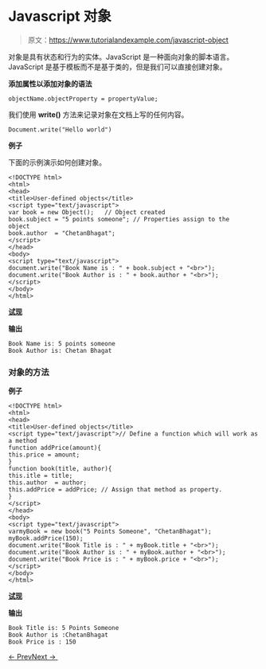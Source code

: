 # Javascript 对象

> 原文：<https://www.tutorialandexample.com/javascript-object>

对象是具有状态和行为的实体。JavaScript 是一种面向对象的脚本语言。JavaScript 是基于模板而不是基于类的，但是我们可以直接创建对象。

**添加属性以添加对象的语法**

```
objectName.objectProperty = propertyValue;
```

我们使用 **write()** 方法来记录对象在文档上写的任何内容。

```
Document.write("Hello world")
```

**例子**

下面的示例演示如何创建对象。

```
<!DOCTYPE html>  
<html>  
<head>  
<title>User-defined objects</title>  
<script type="text/javascript">  
var book = new Object();   // Object created  
book.subject = "5 points someone"; // Properties assign to the object  
book.author  = "ChetanBhagat";  
</script>  
</head>  
<body>  
<script type="text/javascript">  
document.write("Book Name is : " + book.subject + "<br>");  
document.write("Book Author is : " + book.author + "<br>");  
</script>  
</body>  
</html>
```

**[试现](https://editor.tutorialandexample.com/web/test.jsp?filename=javascriptobject1)**

**输出**

```
Book Name is: 5 points someone
Book Author is: Chetan Bhagat

```

### 对象的方法

**例子**

```
<!DOCTYPE html>  
<html>  
<head>  
<title>User-defined objects</title>  
<script type="text/javascript">// Define a function which will work as a method  
function addPrice(amount){  
this.price = amount;   
}  
function book(title, author){  
this.itle = title;  
this.author  = author;  
this.addPrice = addPrice; // Assign that method as property.  
}  
</script>  
</head>  
<body>  
<script type="text/javascript">  
varmyBook = new book("5 Points Someone", "ChetanBhagat");  
myBook.addPrice(150);  
document.write("Book Title is : " + myBook.title + "<br>");  
document.write("Book Author is : " + myBook.author + "<br>");  
document.write("Book Price is : " + myBook.price + "<br>");  
</script>  
</body>  
</html>
```

**[试现](https://editor.tutorialandexample.com/web/test.jsp?filename=javascriptobject2)**

**输出**

```
Book Title is: 5 Points Someone
Book Author is :ChetanBhagat
Book Price is : 150
```

[← Prev](/javascript-function)[Next → ](/javascript-arrays)